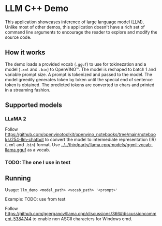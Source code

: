 # LLM C++ Demo

This application showcases inference of large language model (LLM). Unlike most of other demos, this application doesn't have a rich set of command line arguments to encourage the reader to explore and modify the source code.

## How it works

The demo loads a provided vocab (`.gguf`) to use for tokinezation and a model (`.xml` and `.bin`) to OpenVINO™. The model is reshaped to batch 1 and variable prompt size. A prompt is tokenized and passed to the model. The model greedily generates token by token until the special end of sentence token is obtained. The predicted tokens are converted to chars and printed in a streaming fashion.

## Supported models

### LLaMA 2

Follow https://github.com/openvinotoolkit/openvino_notebooks/tree/main/notebooks/254-llm-chatbot to convert the model to intermediate representation (IR) (`.xml` and `.bin`) format. Use [../../thirdparty/llama.cpp/models/ggml-vocab-llama.gguf](../../thirdparty/llama.cpp/models/ggml-vocab-llama.gguf) as a vocab.

### TODO: The one I use in test

## Running

Usage: `llm_demo <model_path> <vocab_path> '<prompt>'`

Example: TODO: use from test

Follow https://github.com/ggerganov/llama.cpp/discussions/366#discussioncomment-5384744 to enable non ASCII characters for Windows cmd.
